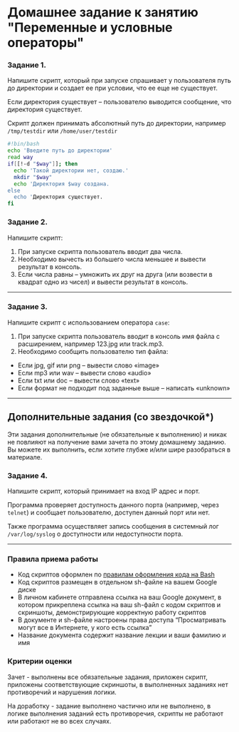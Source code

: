 # Домашнее задание к занятию "Переменные и условные операторы" 


### Задание 1.

Напишите скрипт, который при запуске спрашивает у пользователя путь до директории и создает ее при условии, что ее еще не существует. 

Если директория существует – пользователю выводится сообщение, что директория существует.

Скрипт должен принимать абсолютный путь до директории, например `/tmp/testdir` или `/home/user/testdir`

```bash
#!bin/bash
echo 'Введите путь до директории'
read way
if[[!-d "$way"]]; then
  echo 'Такой директории нет, создаю.'
  mkdir "$way"
  echo 'Директория $way создана.
else
  echo 'Директория существует.
fi
```

### Задание 2.

Напишите скрипт:
1. При запуске скрипта пользователь вводит два числа.
2. Необходимо вычесть из большего числа меньшее и вывести результат в консоль.
3. Если числа равны – умножить их друг на друга (или возвести в квадрат одно из чисел) и вывести результат в консоль.


------
### Задание 3.

Напишите скрипт с использованием оператора `case`:
1. При запуске скрипта пользователь вводит в консоль имя файла с расширением, например 123.jpg или track.mp3.
2. Необходимо сообщить пользователю тип файла:
- Если jpg, gif или png – вывести слово «image»
- Если mp3 или wav – вывести слово «audio»
- Если txt или doc – вывести слово «text»
- Если формат не подходит под заданные выше – написать «unknown»

------
## Дополнительные задания (со звездочкой*)

Эти задания дополнительные (не обязательные к выполнению) и никак не повлияют на получение вами зачета по этому домашнему заданию. Вы можете их выполнить, если хотите глубже и/или шире разобраться в материале.

### Задание 4.

Напишите скрипт, который принимает на вход IP адрес и порт.

Программа проверяет доступность данного порта (например, через `telnet`) и сообщает пользователю, доступен данный порт или нет.

Также программа осуществляет запись сообщения в системный лог `/var/log/syslog` о доступности или недоступности порта.

------

### Правила приема работы

- Код скриптов оформлен по [правилам оформления кода на Bash](https://github.com/netology-code/snet-homeworks/blob/snet-18/code-style.md)
- Код скриптов размещен в отдельном sh-файле на вашем Google диске
- В личном кабинете отправлена ссылка на  ваш Google документ, в котором прикреплена ссылка на ваш sh-файл с  кодом скриптов и скриншоты, демонстрирующие корректную работу скриптов
- В документе и sh-файле настроены права доступа “Просматривать могут все в Интернете, у кого есть ссылка”
- Название документа содержит название лекции и ваши фамилию и имя


### Критерии оценки

Зачет - выполнены все обязательные задания, приложен скрипт, приложены соответствующие скриншоты, в выполненных заданиях нет противоречий и нарушения логики.

На доработку - задание выполнено частично или не выполнено, в логике выполнения заданий есть противоречия, скрипты не работают или работают не во всех случаях.
